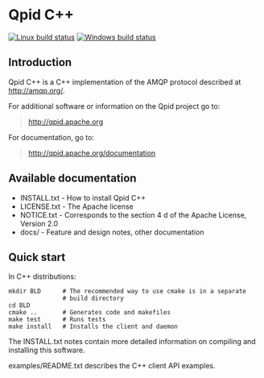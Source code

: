 <!--

Licensed to the Apache Software Foundation (ASF) under one
or more contributor license agreements.  See the NOTICE file
distributed with this work for additional information
regarding copyright ownership.  The ASF licenses this file
to you under the Apache License, Version 2.0 (the
"License"); you may not use this file except in compliance
with the License.  You may obtain a copy of the License at

  http://www.apache.org/licenses/LICENSE-2.0

Unless required by applicable law or agreed to in writing,
software distributed under the License is distributed on an
"AS IS" BASIS, WITHOUT WARRANTIES OR CONDITIONS OF ANY
KIND, either express or implied.  See the License for the
specific language governing permissions and limitations
under the License.

-->

# Qpid C++

[![Linux build status](https://builds.apache.org/buildStatus/icon?job=Qpid-cpp-trunk-test)](https://builds.apache.org/blue/organizations/jenkins/Qpid-cpp-trunk-test/activity) [![Windows build status](https://ci.appveyor.com/api/projects/status/wma611lkq1fcyo18?svg=true)](https://ci.appveyor.com/project/ApacheSoftwareFoundation/qpid-cpp/branch/master)

## Introduction

Qpid C++ is a C++ implementation of the AMQP protocol described at
<http://amqp.org/>.

For additional software or information on the Qpid project go to:

> <http://qpid.apache.org>

For documentation, go to:

> <http://qpid.apache.org/documentation>

## Available documentation

 - INSTALL.txt - How to install Qpid C++
 - LICENSE.txt - The Apache license
 - NOTICE.txt  - Corresponds to the section 4 d of the Apache License,
   Version 2.0
 - docs/       - Feature and design notes, other documentation

## Quick start

In C++ distributions:

    mkdir BLD      # The recommended way to use cmake is in a separate
                   # build directory
    cd BLD
    cmake ..       # Generates code and makefiles
    make test      # Runs tests
    make install   # Installs the client and daemon

The INSTALL.txt notes contain more detailed information on compiling
and installing this software.

examples/README.txt describes the C++ client API examples.
